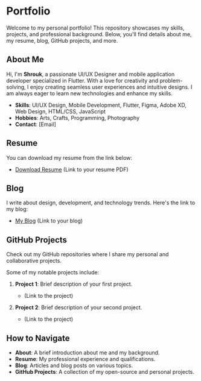 # Portfolio

Welcome to my personal portfolio! This repository showcases my skills, projects, and professional background. Below, you'll find details about me, my resume, blog, GitHub projects, and more.

## About Me

Hi, I'm **Shrouk**, a passionate UI/UX Designer and mobile application developer specialized in Flutter. With a love for creativity and problem-solving, I enjoy creating seamless user experiences and intuitive designs. I am always eager to learn new technologies and enhance my skills.

- **Skills**: UI/UX Design, Mobile Development, Flutter, Figma, Adobe XD, Web Design, HTML/CSS, JavaScript
- **Hobbies**: Arts, Crafts, Programming, Photography
- **Contact**: [Email]

## Resume

You can download my resume from the link below:

- [Download Resume](#) (Link to your resume PDF)

## Blog

I write about design, development, and technology trends. Here's the link to my blog:

- [My Blog](#) (Link to your blog)

## GitHub Projects

Check out my GitHub repositories where I share my personal and collaborative projects.


Some of my notable projects include:

1. **Project 1**: Brief description of your first project.
   - (Link to the project)
   
2. **Project 2**: Brief description of your second project.
   - (Link to the project)

## How to Navigate

- **About**: A brief introduction about me and my background.
- **Resume**: My professional experience and qualifications.
- **Blog**: Articles and blog posts on various topics.
- **GitHub Projects**: A collection of my open-source and personal projects.


